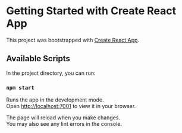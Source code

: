 # Getting Started with Create React App

This project was bootstrapped with [Create React App](https://github.com/facebook/create-react-app).

## Available Scripts

In the project directory, you can run:

### `npm start`

Runs the app in the development mode.\
Open [http://localhost:7001](http://localhost:3000) to view it in your browser.

The page will reload when you make changes.\
You may also see any lint errors in the console.
